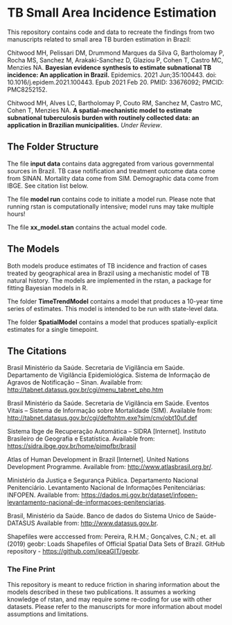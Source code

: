 # TB Small Area Incidence Estimation
This repository contains code and data to recreate the findings from two manuscripts related to small area TB burden estimation in Brazil: 

  Chitwood MH, Pelissari DM, Drummond Marques da Silva G, Bartholomay P, Rocha MS, Sanchez M, Arakaki-Sanchez D, Glaziou P, Cohen T, Castro MC, Menzies NA. **Bayesian evidence synthesis to estimate subnational TB incidence: An application in Brazil.** Epidemics. 2021 Jun;35:100443. doi: 10.1016/j.epidem.2021.100443. Epub 2021 Feb 20. PMID: 33676092; PMCID: PMC8252152.

  Chitwood MH, Alves LC, Bartholomay P, Couto RM, Sanchez M, Castro MC, Cohen T, Menzies NA. **A spatial-mechanistic model to estimate subnational tuberculosis burden with routinely collected data: an application in Brazilian municipalities.** *Under Review*.

## The Folder Structure
The file **input data** contains data aggregated from various governmental sources in Brazil. TB case notification and treatment outcome data come from SINAN. Mortality data come from SIM. Demographic data come from IBGE. See citation list below. 

The file **model run** contains code to initiate a model run. Please note that running rstan is computationally intensive; model runs may take multiple hours! 

The file **xx_model.stan** contains the actual model code. 

## The Models
Both models produce estimates of TB incidence and fraction of cases treated by geographical area in Brazil using a mechanistic model of TB natural history. The models are implemented in the rstan, a package for fitting Bayesian models in R. 

The folder **TimeTrendModel** contains a model that produces a 10-year time series of estimates. This model is intended to be run with state-level data. 

The folder **SpatialModel** contains a model that produces spatially-explicit estimates for a single timepoint. 

## The Citations
Brasil Ministério da Saúde. Secretaria de Vigilância em Saúde. Departamento de Vigilância Epidemiológica. Sistema de Informação de Agravos de Notificação – Sinan. Available from: http://tabnet.datasus.gov.br/cgi/menu_tabnet_php.htm 

Brasil Ministério da Saúde. Secretaria de Vigilância em Saúde. Eventos Vitais – Sistema de Informação sobre Mortalidade (SIM). Available from: http://tabnet.datasus.gov.br/cgi/deftohtm.exe?sim/cnv/obt10uf.def 

Sistema Ibge de Recuperação Automática – SIDRA [Internet]. Instituto Brasileiro de Geografia e Estatística. Available from: https://sidra.ibge.gov.br/home/pimpfbr/brasil 

Atlas of Human Development in Brazil [Internet]. United Nations Development Programme. Available from: http://www.atlasbrasil.org.br/. 
	
Ministério da Justiça e Segurança Pública. Departamento Nacional Penitenciário. Levantamento Nacional de Informações Penitenciárias: INFOPEN. Available from: https://dados.mj.gov.br/dataset/infopen-levantamento-nacional-de-informacoes-penitenciarias.

Brasil, Ministério da Saúde. Banco de dados do Sistema Unico de Saúde-DATASUS Available from: http://www.datasus.gov.br. 

Shapefiles were acccessed from: Pereira, R.H.M.; Gonçalves, C.N.; et. all (2019) geobr: Loads Shapefiles of Official Spatial Data Sets of Brazil. GitHub repository - https://github.com/ipeaGIT/geobr.

### The Fine Print
This repository is meant to reduce friction in sharing information about the models described in these two publications. It assumes a working knowledge of rstan, and may require some re-coding for use with other datasets. Please refer to the manuscripts for more information about model assumptions and limitations. 
